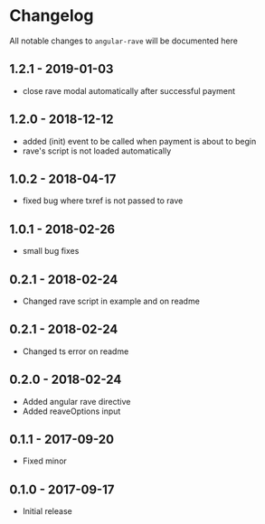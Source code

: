 # Changelog

All notable changes to `angular-rave` will be documented here

## 1.2.1 - 2019-01-03
- close rave modal automatically after successful payment

## 1.2.0 - 2018-12-12
- added (init) event to be called when payment is about to begin
- rave's script is not loaded automatically

## 1.0.2 - 2018-04-17
- fixed bug where txref is not passed to rave

## 1.0.1 - 2018-02-26
- small bug fixes

## 0.2.1 - 2018-02-24
- Changed rave script in example and on readme

## 0.2.1 - 2018-02-24
- Changed ts error on readme

## 0.2.0 - 2018-02-24
- Added angular rave directive
- Added reaveOptions input

## 0.1.1 - 2017-09-20
- Fixed minor

## 0.1.0 - 2017-09-17
- Initial release
